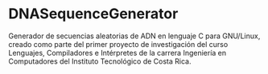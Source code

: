 # DNASequenceGenerator
Generador de secuencias aleatorias de ADN en lenguaje C para GNU/Linux, creado como parte del primer proyecto de investigación del curso Lenguajes, Compiladores e Intérpretes de la carrera Ingeniería en Computadores del Instituto Tecnológico de Costa Rica.
